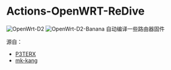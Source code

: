 # Actions-OpenWRT-ReDive
![OpenWrt-D2](https://github.com/lilynas/Actions-OpenWRT-ReDive/workflows/OpenWrt-D2/badge.svg)
![OpenWrt-D2-Banana](https://github.com/lilynas/Actions-OpenWRT-ReDive/workflows/OpenWrt-D2-Banana/badge.svg)
自动编译一些路由器固件

源自：
- [P3TERX](https://github.com/P3TERX/Actions-OpenWrt/)
- [mk-kang](https://github.com/kang-mk/OpenWrt-Actions-Lean-Lienol)
